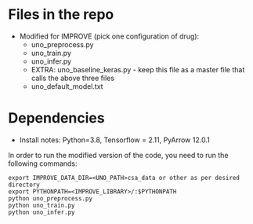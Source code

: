 # Files in the repo
- Modified for IMPROVE (pick one configuration of drug):
   - uno_preprocess.py
   - uno_train.py
   - uno_infer.py
   - EXTRA: uno_baseline_keras.py - keep this file as a master file that calls the above three files
   - uno_default_model.txt

# Dependencies
- Install notes: Python=3.8, Tensorflow = 2.11, PyArrow 12.0.1

In order to run the modified version of the code, you need to run the following commands:
```
export IMPROVE_DATA_DIR=<UNO_PATH>csa_data or other as per desired directory
export PYTHONPATH=<IMPROVE_LIBRARY>/:$PYTHONPATH 
python uno_preprocess.py
python uno_train.py
python uno_infer.py
```
